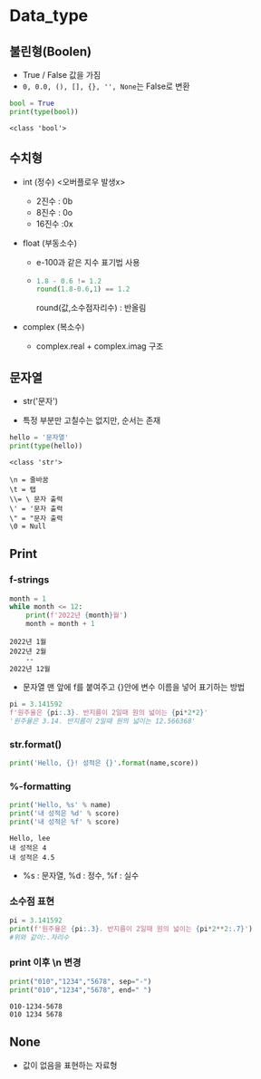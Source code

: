 # Data_type

## 불린형(Boolen)

- True / False 값을 가짐
- `0, 0.0, (), [], {}, '', None`는 False로 변환

```python
bool = True
print(type(bool))
```

`<class 'bool'>`

## 수치형

- int (정수) <오버플로우 발생x>

  - 2진수 : 0b
  - 8진수 : 0o
  - 16진수 :0x

- float (부동소수)

  - e-100과 같은 지수 표기법 사용

  - ```python
    1.8 - 0.6 != 1.2
    round(1.8-0.6,1) == 1.2
    ```

    round(값,소수점자리수) : 반올림

- complex (복소수)

  - complex.real + complex.imag 구조
  
  

## 문자열

- str('문자') 

- 특정 부분만 고칠수는 없지만, 순서는 존재

 ```python
 hello = '문자열'
 print(type(hello))
 ```

```
<class 'str'>
```

```
\n = 줄바꿈
\t = 탭
\\= \ 문자 출력
\' = '문자 출력
\" = "문자 출력
\0 = Null
```

## Print

### f-strings

```python
month = 1
while month <= 12:
    print(f'2022년 {month}월')
    month = month + 1
```

```
2022년 1월
2022년 2월
	--
2022년 12월
```

- 문자열 맨 앞에 f를 붙여주고 {}안에 변수 이름을 넣어 표기하는 방법

```python
pi = 3.141592
f'원주율은 {pi:.3}. 반지름이 2일때 원의 넓이는 {pi*2*2}'
'원주율은 3.14. 반지름이 2일때 원의 넓이는 12.566368'
```

### str.format()

```python
print('Hello, {}! 성적은 {}'.format(name,score))
```

### %-formatting

```python
print('Hello, %s' % name)
print('내 성적은 %d' % score)
print('내 성적은 %f' % score)
```

```
Hello, lee
내 성적은 4
내 성적은 4.5
```

- %s : 문자열, %d : 정수, %f  : 실수

### 소수점 표현

```python
pi = 3.141592
print(f'원주율은 {pi:.3}. 반지름이 2일때 원의 넓이는 {pi*2**2:.7}')
#위와 같이:.자리수
```

### print 이후 \n 변경

```python
print("010","1234","5678", sep="-")
print("010","1234","5678", end=" ")
```

```
010-1234-5678
010 1234 5678
```



## None

- 값이 없음을 표현하는 자료형
